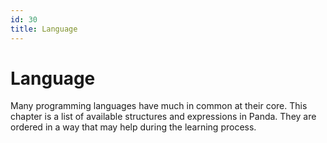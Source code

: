 ```yaml
---
id: 30
title: Language
---
```


# Language
Many programming languages have much in common at their core. This chapter is a list of available structures and expressions in Panda. They are ordered in a way that may help during the learning process.